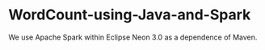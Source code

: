 # WordCount-using-Java-and-Spark

We use Apache Spark within Eclipse Neon 3.0 as a dependence of Maven.
